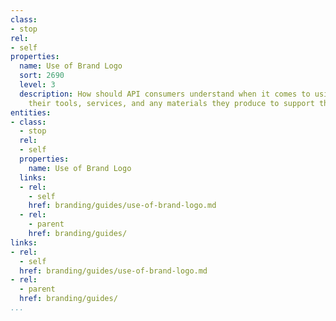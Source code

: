 ```yaml
---
class:
- stop
rel:
- self
properties:
  name: Use of Brand Logo
  sort: 2690
  level: 3
  description: How should API consumers understand when it comes to using logos in
    their tools, services, and any materials they produce to support their work.
entities:
- class:
  - stop
  rel:
  - self
  properties:
    name: Use of Brand Logo
  links:
  - rel:
    - self
    href: branding/guides/use-of-brand-logo.md
  - rel:
    - parent
    href: branding/guides/
links:
- rel:
  - self
  href: branding/guides/use-of-brand-logo.md
- rel:
  - parent
  href: branding/guides/
...
```

